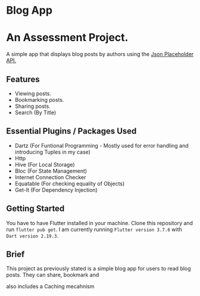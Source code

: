 # Blog App

# An Assessment Project.
A simple app that displays blog posts by authors using the [Json Placeholder API.](https://jsonplaceholder.typicode.com/)

## Features
- Viewing posts.
- Bookmarking posts.
- Sharing posts.
- Search (By Title)

## Essential Plugins / Packages Used
- Dartz (For Funtional Programming - Mostly used for error handling and introducing Tuples in my case)
- Http
- Hive (For Local Storage)
- Bloc (For State Management) 
- Internet Connection Checker
- Equatable (For checking equality of Objects)
- Get-It (For Dependency Injection)

## Getting Started
You have to have Flutter installed in your machine. Clone this repository and run `flutter pub get`.
I am currently running `Flutter version 3.7.6` with `Dart version 2.19.3`.

## Brief
This project as previously stated is a simple blog app for users to read blog posts. They can share, bookmark and 

also includes a Caching mecahnism

